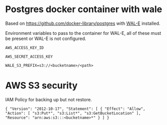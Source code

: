 # Postgres docker container with wale

Based on https://github.com/docker-library/postgres with [WAL-E](https://github.com/wal-e/wal-e) installed.

Environment variables to pass to the container for WAL-E, all of these must be present or WAL-E is not configured.

`AWS_ACCESS_KEY_ID`

`AWS_SECRET_ACCESS_KEY`

`WALE_S3_PREFIX=s3://<bucketname>/<path>`


# AWS S3 security

IAM Policy for backing up but not restore.

`{
    "Version": "2012-10-17",
    "Statement": [
        {
            "Effect": "Allow",
            "Action": [
                "s3:Put*",
                "s3:List*",
                "s3:GetBucketLocation"
            ],
		    "Resource": "arn:aws:s3:::<bucketname>*"
        }
    ]
}`

